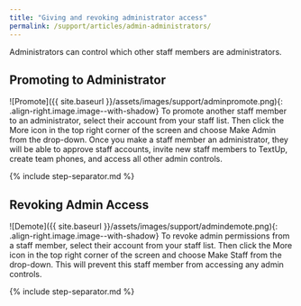 ```yaml
---
title: "Giving and revoking administrator access"
permalink: /support/articles/admin-administrators/
---
```


Administrators can control which other staff members are administrators.

## Promoting to Administrator

![Promote]({{ site.baseurl }}/assets/images/support/adminpromote.png){: .align-right.image.image--with-shadow} To promote another staff member to an administrator, select their account from your staff list. Then click the More icon in the top right corner of the screen and choose Make Admin from the drop-down. Once you make a staff member an administrator, they will be able to approve staff accounts, invite new staff members to TextUp, create team phones, and access all other admin controls.

{% include step-separator.md %}

## Revoking Admin Access

![Demote]({{ site.baseurl }}/assets/images/support/admindemote.png){: .align-right.image.image--with-shadow} To revoke admin permissions from a staff member, select their account from your staff list. Then click the More icon in the top right corner of the screen and choose Make Staff from the drop-down. This will prevent this staff member from accessing any admin controls.

{% include step-separator.md %}
